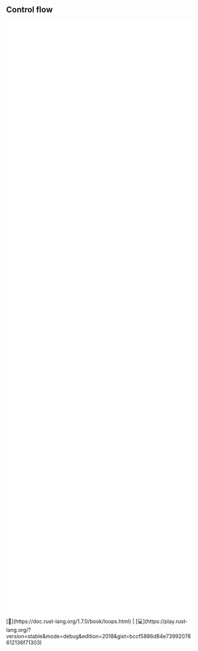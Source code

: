 ## Control flow
<img src="lib/images/control-flow.svg" style="height: 40vh"/>  
[📒](https://doc.rust-lang.org/1.7.0/book/loops.html) | 
[💻](https://play.rust-lang.org/?version=stable&mode=debug&edition=2018&gist=bccf5886d84e73992078612136f71303)

<!--
let temperature = 20;
let should_i_swimm = if temperature < 25 { false } else { true };
let mut i = 0;
loop {
    if i == 35 {
        println!("Let's go swimming");
        break;
    }
    i = i + 1;
};
for g in ["A", "B", "C", "D", "E", "F"].iter() {
    println!("I got an {} at my exam !", g);
}
["A", "B", "C", "D", "E", "F"].iter().for_each(|g| println!("I got an {} at my exam !", g));
let year: u16 = 2018;
match year {
    1998 | 2018 => println!("France"),
    2014 => println!("Germany"),
    _ => println!("Don't care")
}
-->
